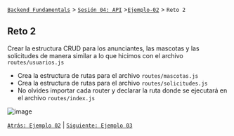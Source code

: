 [`Backend Fundamentals`](../../README.md) > [`Sesión 04: API`](../README.md) >[`Ejemplo-02`](../Ejemplo-02) > `Reto 2`
	
## Reto 2

Crear la estructura CRUD para los anunciantes, las mascotas y las solicitudes de manera similar a lo que hicimos con el archivo `routes/usuarios.js`

- Crea la estructura de rutas para el archivo `routes/mascotas.js`
- Crea la estructura de rutas para el archivo `routes/solicitudes.js`
- No olvides importar cada router y declarar la ruta donde se ejecutará en el archivo `routes/index.js`

![image](https://antonioperez.pro/wp-content/uploads/2017/12/crud-rails-1.png)

[`Atrás: Ejemplo 02`](https://github.com/beduExpert/A2-Backend-Fundamentals-2020/blob/master/Sesion-04/Ejemplo-02) | [`Siguiente: Ejemplo 03`](https://github.com/beduExpert/A2-Backend-Fundamentals-2020/tree/master/Sesion-04/Ejemplo-03)

